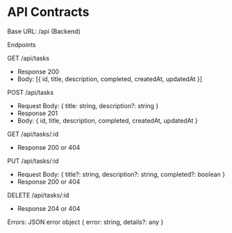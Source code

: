 # API Contracts

Base URL: /api (Backend)

Endpoints

GET /api/tasks
- Response 200
- Body: [{ id, title, description, completed, createdAt, updatedAt }]

POST /api/tasks
- Request Body: { title: string, description?: string }
- Response 201
- Body: { id, title, description, completed, createdAt, updatedAt }

GET /api/tasks/:id
- Response 200 or 404

PUT /api/tasks/:id
- Request Body: { title?: string, description?: string, completed?: boolean }
- Response 200 or 404

DELETE /api/tasks/:id
- Response 204 or 404

Errors: JSON error object { error: string, details?: any }

